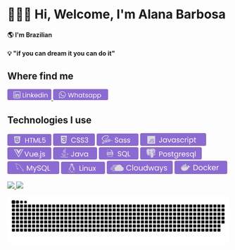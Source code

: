 #  👩🏻‍💻 Hi, Welcome, I'm Alana Barbosa
####  :earth_americas: I'm Brazilian

   #### 💡 "if you can dream it you can do it" 
   
 ## Where find me
   <a href="https://www.linkedin.com/in/barbosaalana/" target="_blank">   
   <img src="https://raw.githubusercontent.com/alanabarbosa/icons/3e2c891dacdc811478580b93bbc24814491dfc0d/LINKEDIN.svg?token=ATA3BR2RJYRWYMZAISSPBL3F27RVE" width="100px">   
   </a>  
   <a href="https://api.whatsapp.com/send?phone=5519991737267" target="_blank">
   <img src="https://raw.githubusercontent.com/alanabarbosa/icons/3e2c891dacdc811478580b93bbc24814491dfc0d/WHATSAPP.svg?token=ATA3BR5MLF4UHDW7TBOPRRTF27RW4" width="125px"> 
   </a>  
   
 ## Technologies I use
<img  src="https://raw.githubusercontent.com/alanabarbosa/icons/8096fa73d84df54d506045fe56dbce14aaca9a7d/HTML5.svg?token=ATA3BR2SWI7YKC7OHWHCVPTF27QGE" width="100px"/> <img src="https://raw.githubusercontent.com/alanabarbosa/icons/8096fa73d84df54d506045fe56dbce14aaca9a7d/CSS6.svg?token=ATA3BRYRG6BO65SPIEQZPJTF27PSQ" width="95px"/>  <img src="https://raw.githubusercontent.com/alanabarbosa/icons/0a481fc1911acfc6154b7c359136a3b254454889/SASS.svg?token=ATA3BR6GES3RBNJHNV2BNUTF27Q7A" width="95px"/> <img src="https://raw.githubusercontent.com/alanabarbosa/icons/0a481fc1911acfc6154b7c359136a3b254454889/JAVASCRIPT.svg?token=ATA3BRZN4J4DUAYSMGKFD3TF27Q2A" width="150px"/> <img  src="https://raw.githubusercontent.com/alanabarbosa/icons/8096fa73d84df54d506045fe56dbce14aaca9a7d/vue.svg?token=ATA3BR7BHPGWDQZ2YBJKO7DF27PXI" width="100px"/> <img  src="https://raw.githubusercontent.com/alanabarbosa/icons/0a481fc1911acfc6154b7c359136a3b254454889/JAVA.svg?token=ATA3BR2JVADJFVTUKM26DHLF27Q2C" width="100px"/> <img  src="https://raw.githubusercontent.com/alanabarbosa/icons/0a481fc1911acfc6154b7c359136a3b254454889/SQL.svg?token=ATA3BR6JAJE56BDFGJ5F3HLF27QWG" width="90px"/> <img  src="https://raw.githubusercontent.com/alanabarbosa/icons/0a481fc1911acfc6154b7c359136a3b254454889/POSTGRES.svg?token=ATA3BRZXXPHAEMCRIWRO3N3F27QXW" width="140px"/> <img  src="https://raw.githubusercontent.com/alanabarbosa/icons/0a481fc1911acfc6154b7c359136a3b254454889/MYSQL.svg?token=ATA3BRZL4SKDW4PIIPQV7JLF27QYS" width="118x"/> <img  src="https://raw.githubusercontent.com/alanabarbosa/icons/0a481fc1911acfc6154b7c359136a3b254454889/LINUX.svg?token=ATA3BR2Z7RK4HNXIRK7DLUTF27QZK" width="100px"/> <img  src="https://raw.githubusercontent.com/alanabarbosa/icons/0a481fc1911acfc6154b7c359136a3b254454889/CLOUDWAYS.svg?token=ATA3BR6TQWGYIVIQ3YGK4T3F27Q2I" width="150px"/> <img  src="https://raw.githubusercontent.com/alanabarbosa/icons/0a481fc1911acfc6154b7c359136a3b254454889/DOCKER.svg?token=ATA3BR3TZWQXZZQXL4BGCDLF27Q2G" width="120px"/>

<div>
  <a href="https://github.com/alanabarbosa" target="_blank">
    <img width="400px" src="https://github-readme-stats.vercel.app/api?username=alanabarbosa&show_icons=true&theme=jolly"/>
     <img width="400px" src="https://github-readme-stats.vercel.app/api/top-langs/?username=alanabarbosa&langs_count=6&theme=jolly"/>
  </a>
</div>


![Snake animation](https://github.com/alanabarbosa/alanabarbosa/blob/output/github-contribution-grid-snake.svg)
